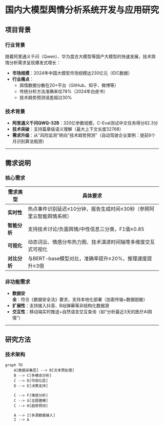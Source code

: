 # 国内大模型舆情分析系统开发与应用研究

## 项目背景
### 行业背景
随着阿里通义千问（Qwen）、华为盘古大模型等国产大模型的快速发展，技术舆情分析需求呈现爆发式增长：
- **市场规模**：2024年中国大模型市场规模达230亿元（IDC数据）
- **行业痛点**：
  - 舆情数据分散在20+平台（GitHub、知乎、微博等）
  - 传统分析方法准确率仅78%（2024年白皮书）
  - 技术趋势预测误差超过30%

### 技术背景
- **阿里通义千问QWQ-32B**：320亿参数规模，C-Eval测试中文任务得分82.3分
- **技术突破**：支持篇章级语义理解（最大上下文长度32768）
- **需求升级**：从"风险监测"转向"技术趋势预测"（自动驾驶企业案例：提前6个月识别算法瓶颈）

---

## 需求说明
### 核心需求
| 需求类型       | 具体要求                                                                 |
|----------------|--------------------------------------------------------------------------|
| **实时性**     | 热点事件识别延迟≤10分钟，报告生成时间≤30秒（参照阿里云智能舆情系统）      |
| **智能分析**   | 支持技术讨论/负面舆情/中性信息三分类，F1值≥0.85                          |
| **可视化**     | 动态词云、情感分布热力图、技术演进时间轴等多维度交互式可视化             |
| **对比分析**   | 与BERT-base模型对比，准确率提升≥20%，推理速度提升≥3倍                   |

### 非功能需求
- **数据安全**：符合《数据安全法》要求，支持本地化部署（加密传输+数据脱敏）
- **扩展性**：支持接入抖音、B站弹幕等非结构化数据源
- **交互性**：移动端实时推送+自然语言交互查询（如"分析最近3天的医疗AI舆情"）

---

## 研究方法
### 技术架构
```mermaid
graph TD
    A[数据采集层] --> B[文本预处理]
    B --> C[多模态分析]
    C --> D[可视化层]
    D --> E[决策支持]
    
    C --> F[情感分析]
    C --> G[主题建模]
    C --> H[趋势预测]
    
    A --> I[多源数据接入]
    I --> A
